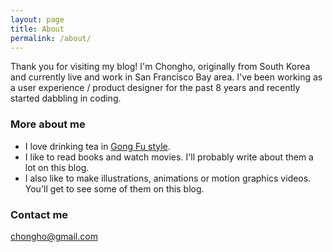 ```yaml
---
layout: page
title: About
permalink: /about/
---
```


Thank you for visiting my blog! I'm Chongho, originally from South Korea and currently live and work in San Francisco Bay area.
I've been working as a user experience / product designer for the past 8 years and recently started dabbling in coding.

### More about me

- I love drinking tea in [Gong Fu style](https://en.wikipedia.org/wiki/Gongfu_tea_ceremony).
- I like to read books and watch movies. I'll probably write about them a lot on this blog.
- I also like to make illustrations, animations or motion graphics videos. You'll get to see some of them on this blog.

### Contact me

[chongho@gmail.com](mailto:chongho@gmail.com)